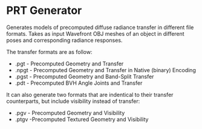 # PRT Generator
Generates models of precomputed diffuse radiance transfer in different file formats. Takes as input Wavefront OBJ meshes of an object in different poses and corresponding radiance responses.

The transfer formats are as follow:
* .pgt - Precomputed Geometry and Transfer
* .npgt - Precomputed Geometry and Transfer in Native (binary) Encoding
* .pgst - Precomputed Geometry and Band-Split Transfer
* .pdt - Precomputed BVH Angle Joints and Transfer

It can also generate two formats that are indentical to their transfer counterparts, but include visibility instead of transfer:
* .pgv - Precomputed Geometry and Visibility
* .ptgv -Precomputed Textured Geometry and Visibility
